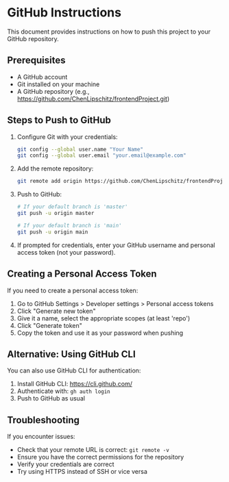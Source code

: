 # GitHub Instructions

This document provides instructions on how to push this project to your GitHub repository.

## Prerequisites

- A GitHub account
- Git installed on your machine
- A GitHub repository (e.g., https://github.com/ChenLipschitz/frontendProject.git)

## Steps to Push to GitHub

1. Configure Git with your credentials:
   ```bash
   git config --global user.name "Your Name"
   git config --global user.email "your.email@example.com"
   ```

2. Add the remote repository:
   ```bash
   git remote add origin https://github.com/ChenLipschitz/frontendProject.git
   ```

3. Push to GitHub:
   ```bash
   # If your default branch is 'master'
   git push -u origin master

   # If your default branch is 'main'
   git push -u origin main
   ```

4. If prompted for credentials, enter your GitHub username and personal access token (not your password).

## Creating a Personal Access Token

If you need to create a personal access token:

1. Go to GitHub Settings > Developer settings > Personal access tokens
2. Click "Generate new token"
3. Give it a name, select the appropriate scopes (at least 'repo')
4. Click "Generate token"
5. Copy the token and use it as your password when pushing

## Alternative: Using GitHub CLI

You can also use GitHub CLI for authentication:

1. Install GitHub CLI: https://cli.github.com/
2. Authenticate with: `gh auth login`
3. Push to GitHub as usual

## Troubleshooting

If you encounter issues:

- Check that your remote URL is correct: `git remote -v`
- Ensure you have the correct permissions for the repository
- Verify your credentials are correct
- Try using HTTPS instead of SSH or vice versa